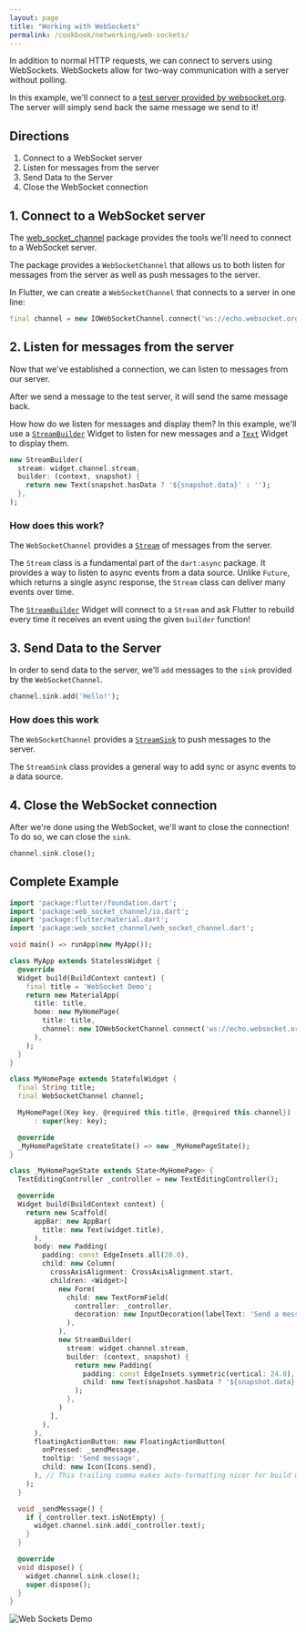 ```yaml
---
layout: page
title: "Working with WebSockets"
permalink: /cookbook/networking/web-sockets/
---
```


In addition to normal HTTP requests, we can connect to servers using WebSockets.
WebSockets allow for two-way communication with a server without polling.

In this example, we'll connect to a [test server provided by 
websocket.org](http://www.websocket.org/echo.html). The server will simply send
back the same message we send to it!

## Directions

  1. Connect to a WebSocket server 
  2. Listen for messages from the server 
  3. Send Data to the Server
  4. Close the WebSocket connection
  
## 1. Connect to a WebSocket server

The [web_socket_channel](https://pub.dartlang.org/packages/web_socket_channel) 
package provides the tools we'll need to connect to a WebSocket server.

The package provides a `WebSocketChannel` that allows us to both listen for 
messages from the server as well as push messages to the server. 

In Flutter, we can create a `WebSocketChannel` that connects to a server in one 
line:

<!-- skip -->
```dart
final channel = new IOWebSocketChannel.connect('ws://echo.websocket.org');
```

## 2. Listen for messages from the server

Now that we've established a connection, we can listen to messages from our 
server.

After we send a message to the test server, it will send the same message back. 

How how do we listen for messages and display them? In this example, we'll use 
a [`StreamBuilder`](https://docs.flutter.io/flutter/widgets/StreamBuilder-class.html) 
Widget to listen for new messages and a [`Text`](https://docs.flutter.io/flutter/widgets/Text-class.html) 
Widget to display them.

<!-- skip -->
```dart
new StreamBuilder(
  stream: widget.channel.stream,
  builder: (context, snapshot) {
    return new Text(snapshot.hasData ? '${snapshot.data}' : '');
  },
);
```

### How does this work?

The `WebSocketChannel` provides a [`Stream`](https://docs.flutter.io/flutter/dart-async/Stream-class.html)
of messages from the server. 

The `Stream` class is a fundamental part of the `dart:async` package. It
provides a way to listen to async events from a data source. Unlike `Future`, 
which returns a single async response, the `Stream` class can deliver many
events over time. 

The [`StreamBuilder`](https://docs.flutter.io/flutter/widgets/StreamBuilder-class.html)
Widget will connect to a `Stream` and ask Flutter to rebuild every time it 
receives an event using the given `builder` function! 

## 3. Send Data to the Server

In order to send data to the server, we'll `add` messages to the `sink` provided
by the `WebSocketChannel`.

<!-- skip -->
```dart
channel.sink.add('Hello!');
```

### How does this work

The `WebSocketChannel` provides a [`StreamSink`](https://docs.flutter.io/flutter/dart-async/StreamSink-class.html)
to push messages to the server. 

The `StreamSink` class provides a general way to add sync or async events to a 
data source.

## 4. Close the WebSocket connection

After we're done using the WebSocket, we'll want to close the connection! To do 
so, we can close the `sink`.

<!-- skip -->
```dart
channel.sink.close();
```

## Complete Example

```dart
import 'package:flutter/foundation.dart';
import 'package:web_socket_channel/io.dart';
import 'package:flutter/material.dart';
import 'package:web_socket_channel/web_socket_channel.dart';

void main() => runApp(new MyApp());

class MyApp extends StatelessWidget {
  @override
  Widget build(BuildContext context) {
    final title = 'WebSocket Demo';
    return new MaterialApp(
      title: title,
      home: new MyHomePage(
        title: title,
        channel: new IOWebSocketChannel.connect('ws://echo.websocket.org'),
      ),
    );
  }
}

class MyHomePage extends StatefulWidget {
  final String title;
  final WebSocketChannel channel;

  MyHomePage({Key key, @required this.title, @required this.channel})
      : super(key: key);

  @override
  _MyHomePageState createState() => new _MyHomePageState();
}

class _MyHomePageState extends State<MyHomePage> {
  TextEditingController _controller = new TextEditingController();

  @override
  Widget build(BuildContext context) {
    return new Scaffold(
      appBar: new AppBar(
        title: new Text(widget.title),
      ),
      body: new Padding(
        padding: const EdgeInsets.all(20.0),
        child: new Column(
          crossAxisAlignment: CrossAxisAlignment.start,
          children: <Widget>[
            new Form(
              child: new TextFormField(
                controller: _controller,
                decoration: new InputDecoration(labelText: 'Send a message'),
              ),
            ),
            new StreamBuilder(
              stream: widget.channel.stream,
              builder: (context, snapshot) {
                return new Padding(
                  padding: const EdgeInsets.symmetric(vertical: 24.0),
                  child: new Text(snapshot.hasData ? '${snapshot.data}' : ''),
                );
              },
            )
          ],
        ),
      ),
      floatingActionButton: new FloatingActionButton(
        onPressed: _sendMessage,
        tooltip: 'Send message',
        child: new Icon(Icons.send),
      ), // This trailing comma makes auto-formatting nicer for build methods.
    );
  }

  void _sendMessage() {
    if (_controller.text.isNotEmpty) {
      widget.channel.sink.add(_controller.text);
    }
  }

  @override
  void dispose() {
    widget.channel.sink.close();
    super.dispose();
  }
}
```

![Web Sockets Demo](/images/cookbook/web-sockets.gif)
